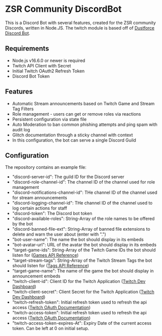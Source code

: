# ZSR Community DiscordBot

This is a Discord Bot with several features, created for the ZSR community Discords, written in Node.JS.
The twitch module is based off of [Dustforce Discord Bot](https://github.com/Joel4558/Dustforce-discord).

## Requirements
* Node.js v16.6.0 or newer is required
* Twitch API Client with Secret
* Initial Twitch OAuth2 Refresh Token 
* Discord Bot Token

## Features
* Automatic Stream announcements based on Twitch Game and Stream Tag Filters
* Role management - users can get or remove roles via reactions
* Persistent configuration via state file
* Auto Moderation to ban common phishing attempts and ping spam with audit log
* Glitch documentation through a sticky channel with context
* In this configuration, the bot can serve a single Discord Guild

## Configuration
The repository contains an example file:
* "discord-server-id": The guild ID for the Discord server
* "discord-role-channel-id": The channel ID of the channel used for role management
* "discord-notifications-channel-id": THe channel ID of the channel used for stream announcements
* "discord-logging-channel-id": THe channel ID of the channel used to log certain actions for staff
* "discord-token": The Discord bot token
* "discord-available-roles": String-Array of the role names to be offered by the bot
* "discord-banned-file-ext": String-Array of banned file extensions to delete and warn the user about (enter with ".")
* "bot-user-name": The name the bot should display in its embeds
* "bot-avatar-url": URL of the avatar the bot should display in its embeds
* "target-game-ids": String-Array of the Twitch Game IDs the bot should listen for ([Games API Reference](https://dev.twitch.tv/docs/api/reference#get-games))
* "target-stream-tags": String-Array of the Twitch Stream Tags the bot should listen for ([Tags API Reference](https://dev.twitch.tv/docs/api/reference#get-all-stream-tags))
* "target-game-name": The name of the game the bot should display in announcement embeds
* "twitch-client-id": Client ID for the Twitch Application ([Twitch Dev Dashboard](https://dev.twitch.tv/console))
* "twitch-client-secret": Client Secret for the Twitch Application ([Twitch Dev Dashboard](https://dev.twitch.tv/console))
* "twitch-refresh-token": Initial refresh token used to refresh the api access ([Twitch OAuth Documentation](https://dev.twitch.tv/docs/authentication/getting-tokens-oauth#oauth-authorization-code-flow))
* "twitch-access-token": Initial refresh token used to refresh the api access ([Twitch OAuth Documentation](https://dev.twitch.tv/docs/authentication/getting-tokens-oauth#oauth-authorization-code-flow))
* "twitch-access-token-expires-At": Expiry Date of the current access token. Can be left at 0 on initial setup.
